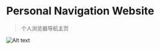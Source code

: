 # Personal Navigation Website

> 个人浏览器导航主页

![Alt text](https://raw.githubusercontent.com/tojohnonly/personal.navigation.website/master/Ensk'sWeb/images/Demo.png)

